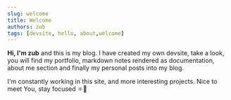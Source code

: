 ```yaml
---
slug: welcome
title: Welcome
authors: zub
tags: [devsite, hello, about,welcome]
---
```


**Hi, I'm zub** and this is my blog. I have created my own devsite, take a look, you will find my portfolio, markdown notes rendered as documentation, about me section and finally my personal posts into my blog.

I'm constantly working in this site, and more interesting projects. Nice to meet You, stay focused ⚛️🚀
